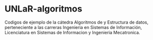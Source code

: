 # UNLaR-algoritmos
Codigos de ejemplo de la cátedra Algoritmos de y Estructura de datos, perteneciente a las carreras Ingenieria en Sistemas de Información, Licenciatura en Sistemas de Informacion y Ingenieria Mecatronica.
